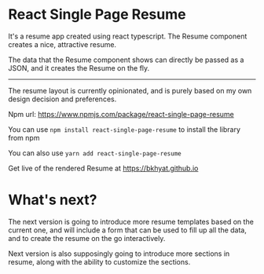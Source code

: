 # React Single Page Resume

It's a resume app created using react typescript.
The Resume component creates a nice, attractive resume.

The data that the Resume component shows can directly be passed as a JSON, and it creates the Resume on the fly.

<hr>

The resume layout is currently opinionated, and is purely based on my own design decision and preferences.

Npm url: https://www.npmjs.com/package/react-single-page-resume

You can use `npm install react-single-page-resume` to install the library from npm

You can also use `yarn add react-single-page-resume`

Get live of the rendered Resume at https://bkhyat.github.io

# What's next?

The next version is going to introduce more resume templates based on the current one, and will include a form that can
be used to fill up all the data, and to create the resume on the go interactively.

Next version is also supposingly going to introduce more sections in resume, along with the ability to customize the
sections.
